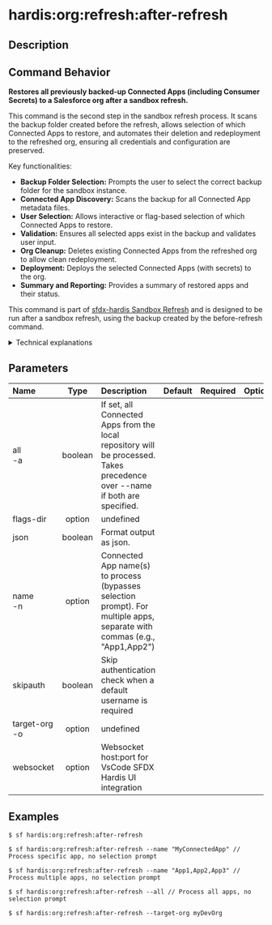 <!-- This file has been generated with command 'sf hardis:doc:plugin:generate'. Please do not update it manually or it may be overwritten -->
# hardis:org:refresh:after-refresh

## Description


## Command Behavior

**Restores all previously backed-up Connected Apps (including Consumer Secrets) to a Salesforce org after a sandbox refresh.**

This command is the second step in the sandbox refresh process. It scans the backup folder created before the refresh, allows selection of which Connected Apps to restore, and automates their deletion and redeployment to the refreshed org, ensuring all credentials and configuration are preserved.

Key functionalities:

- **Backup Folder Selection:** Prompts the user to select the correct backup folder for the sandbox instance.
- **Connected App Discovery:** Scans the backup for all Connected App metadata files.
- **User Selection:** Allows interactive or flag-based selection of which Connected Apps to restore.
- **Validation:** Ensures all selected apps exist in the backup and validates user input.
- **Org Cleanup:** Deletes existing Connected Apps from the refreshed org to allow clean redeployment.
- **Deployment:** Deploys the selected Connected Apps (with secrets) to the org.
- **Summary and Reporting:** Provides a summary of restored apps and their status.

This command is part of [sfdx-hardis Sandbox Refresh](https://sfdx-hardis.cloudity.com/salesforce-sandbox-refresh/) and is designed to be run after a sandbox refresh, using the backup created by the before-refresh command.

<details markdown="1">
<summary>Technical explanations</summary>

- **Backup Folder Handling:** Prompts for and validates the backup folder under `scripts/sandbox-refresh/`.
- **Metadata Scanning:** Uses glob patterns to find all `*.connectedApp - meta.xml` files in the backup.
- **Selection Logic:** Supports `--all`, `--name`, and interactive selection of apps to restore.
- **Validation:** Checks that all requested apps exist in the backup and provides clear errors if not.
- **Org Operations:** Deletes existing Connected Apps from the org before redeployment to avoid conflicts.
- **Deployment:** Uses utility functions to deploy Connected Apps and their secrets to the org.
- **Error Handling:** Handles and reports errors at each step, including parsing and deployment issues.

</details>


## Parameters

|Name|Type|Description|Default|Required|Options|
|:---|:--:|:----------|:-----:|:------:|:-----:|
|all<br/>-a|boolean|If set, all Connected Apps from the local repository will be processed. Takes precedence over --name if both are specified.||||
|flags-dir|option|undefined||||
|json|boolean|Format output as json.||||
|name<br/>-n|option|Connected App name(s) to process (bypasses selection prompt). For multiple apps, separate with commas (e.g., "App1,App2")||||
|skipauth|boolean|Skip authentication check when a default username is required||||
|target-org<br/>-o|option|undefined||||
|websocket|option|Websocket host:port for VsCode SFDX Hardis UI integration||||

## Examples

```shell
$ sf hardis:org:refresh:after-refresh
```

```shell
$ sf hardis:org:refresh:after-refresh --name "MyConnectedApp" // Process specific app, no selection prompt
```

```shell
$ sf hardis:org:refresh:after-refresh --name "App1,App2,App3" // Process multiple apps, no selection prompt
```

```shell
$ sf hardis:org:refresh:after-refresh --all // Process all apps, no selection prompt
```

```shell
$ sf hardis:org:refresh:after-refresh --target-org myDevOrg
```


